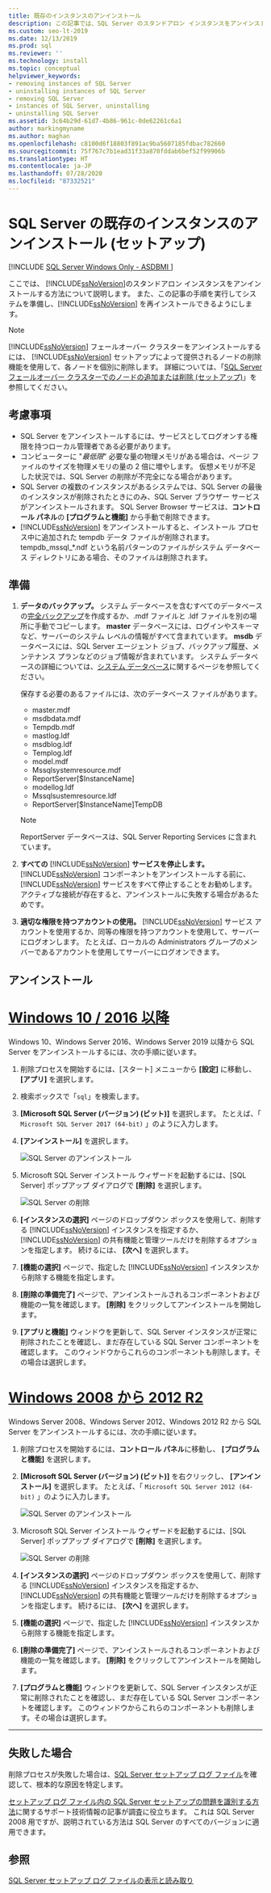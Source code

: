 ```yaml
---
title: 既存のインスタンスのアンインストール
description: この記事では、SQL Server のスタンドアロン インスタンスをアンインストールする方法について説明します。ここでは、SQL Server を再インストールできるように、システムの準備も行います。
ms.custom: seo-lt-2019
ms.date: 12/13/2019
ms.prod: sql
ms.reviewer: ''
ms.technology: install
ms.topic: conceptual
helpviewer_keywords:
- removing instances of SQL Server
- uninstalling instances of SQL Server
- removing SQL Server
- instances of SQL Server, uninstalling
- uninstalling SQL Server
ms.assetid: 3c64b29d-61d7-4b86-961c-0de62261c6a1
author: markingmyname
ms.author: maghan
ms.openlocfilehash: c8100d6f18803f891ac9ba5607185fdbac782660
ms.sourcegitcommit: 75f767c7b1ead31f33a870fddab6bef52f99906b
ms.translationtype: HT
ms.contentlocale: ja-JP
ms.lasthandoff: 07/28/2020
ms.locfileid: "87332521"
---
```

# <a name="uninstall-an-existing-instance-of-sql-server-setup"></a>SQL Server の既存のインスタンスのアンインストール (セットアップ)
[!INCLUDE [SQL Server Windows Only - ASDBMI ](../../includes/applies-to-version/sql-windows-only-asdbmi.md)]

  ここでは、 [!INCLUDE[ssNoVersion](../../includes/ssnoversion-md.md)]のスタンドアロン インスタンスをアンインストールする方法について説明します。 また、この記事の手順を実行してシステムを準備し、[!INCLUDE[ssNoVersion](../../includes/ssnoversion-md.md)] を再インストールできるようにします。  
  
 > [!NOTE]
 > [!INCLUDE[ssNoVersion](../../includes/ssnoversion-md.md)] フェールオーバー クラスターをアンインストールするには、 [!INCLUDE[ssNoVersion](../../includes/ssnoversion-md.md)] セットアップによって提供されるノードの削除機能を使用して、各ノードを個別に削除します。 詳細については、「[SQL Server フェールオーバー クラスターでのノードの追加または削除 &#40;セットアップ&#41;](../../sql-server/failover-clusters/install/add-or-remove-nodes-in-a-sql-server-failover-cluster-setup.md)」を参照してください。  

## <a name="considerations"></a>考慮事項

- SQL Server をアンインストールするには、サービスとしてログオンする権限を持つローカル管理者である必要があります。 
- コンピューターに "*最低限*" 必要な量の物理メモリがある場合は、ページ ファイルのサイズを物理メモリの量の 2 倍に増やします。 仮想メモリが不足した状況では、SQL Server の削除が不完全になる場合があります。 
- SQL Server の複数のインスタンスがあるシステムでは、SQL Server の最後のインスタンスが削除されたときにのみ、SQL Server ブラウザー サービスがアンインストールされます。 SQL Server Browser サービスは、**コントロール パネル**の **[プログラムと機能]** から手動で削除できます。 
- [!INCLUDE[ssNoVersion](../../includes/ssnoversion-md.md)] をアンインストールすると、インストール プロセス中に追加された tempdb データ ファイルが削除されます。 tempdb_mssql_*.ndf という名前パターンのファイルがシステム データベース ディレクトリにある場合、そのファイルは削除されます。 
  

  
## <a name="prepare"></a>準備  
  
1.  **データのバックアップ。** システム データベースを含むすべてのデータベースの[完全バックアップ](../../relational-databases/backup-restore/create-a-full-database-backup-sql-server.md)を作成するか、.mdf ファイルと .ldf ファイルを別の場所に手動でコピーします。 **master** データベースには、ログインやスキーマなど、サーバーのシステム レベルの情報がすべて含まれています。 **msdb** データベースには、SQL Server エージェント ジョブ、バックアップ履歴、メンテナンス プランなどのジョブ情報が含まれています。 システム データベースの詳細については、[システム データベース](../../relational-databases/backup-restore/back-up-and-restore-of-system-databases-sql-server.md)に関するページを参照してください。 
  
    保存する必要のあるファイルには、次のデータベース ファイルがあります。  

    * master.mdf
    * msdbdata.mdf
    * Tempdb.mdf
    * mastlog.ldf
    * msdblog.ldf
    * Templog.ldf
    * model.mdf
    * Mssqlsystemresource.mdf
    * ReportServer[$InstanceName]
    * modellog.ldf
    * Mssqlsustemresource.ldf
    * ReportServer[$InstanceName]TempDB

    > [!NOTE]
    > ReportServer データベースは、SQL Server Reporting Services に含まれています。   

 
1.  **すべての** [!INCLUDE[ssNoVersion](../../includes/ssnoversion-md.md)] **サービスを停止します。** [!INCLUDE[ssNoVersion](../../includes/ssnoversion-md.md)] コンポーネントをアンインストールする前に、 [!INCLUDE[ssNoVersion](../../includes/ssnoversion-md.md)] サービスをすべて停止することをお勧めします。 アクティブな接続が存在すると、アンインストールに失敗する場合があるためです。  
  
1.  **適切な権限を持つアカウントの使用。** [!INCLUDE[ssNoVersion](../../includes/ssnoversion-md.md)] サービス アカウントを使用するか、同等の権限を持つアカウントを使用して、サーバーにログオンします。 たとえば、ローカルの Administrators グループのメンバーであるアカウントを使用してサーバーにログオンできます。  
  
## <a name="uninstall"></a>アンインストール 

# <a name="windows-10--2016-"></a>[Windows 10 / 2016 以降](#tab/Windows10)

Windows 10、Windows Server 2016、Windows Server 2019 以降から SQL Server をアンインストールするには、次の手順に従います。 

1. 削除プロセスを開始するには、[スタート] メニューから **[設定]** に移動し、 **[アプリ]** を選択します。 
1. 検索ボックスで「`sql`」を検索します。 
1. **[Microsoft SQL Server (バージョン) (ビット)]** を選択します。 たとえば、「 `Microsoft SQL Server 2017 (64-bit)` 」のように入力します。
1. **[アンインストール]** を選択します。
 
    ![SQL Server のアンインストール](media/uninstall-an-existing-instance-of-sql-server-setup/uninstall-sql-server-windows-10.png)

1. Microsoft SQL Server インストール ウィザードを起動するには、[SQL Server] ポップアップ ダイアログで **[削除]** を選択します。 

    ![SQL Server の削除](media/uninstall-an-existing-instance-of-sql-server-setup/remove-sql-2017.png)
  
1.  **[インスタンスの選択]** ページのドロップダウン ボックスを使用して、削除する [!INCLUDE[ssNoVersion](../../includes/ssnoversion-md.md)] インスタンスを指定するか、[!INCLUDE[ssNoVersion](../../includes/ssnoversion-md.md)] の共有機能と管理ツールだけを削除するオプションを指定します。 続けるには、 **[次へ]** を選択します。  
  
1.  **[機能の選択]** ページで、指定した [!INCLUDE[ssNoVersion](../../includes/ssnoversion-md.md)] インスタンスから削除する機能を指定します。  
  
1.  **[削除の準備完了]** ページで、アンインストールされるコンポーネントおよび機能の一覧を確認します。 **[削除]** をクリックしてアンインストールを開始します。  
 
1. **[アプリと機能]** ウィンドウを更新して、SQL Server インスタンスが正常に削除されたことを確認し、まだ存在している SQL Server コンポーネントを確認します。 このウィンドウからこれらのコンポーネントも削除します。その場合は選択します。 

# <a name="windows-2008---2012-r2"></a>[Windows 2008 から 2012 R2](#tab/windows2012)

Windows Server 2008、Windows Server 2012、Windows 2012 R2 から SQL Server をアンインストールするには、次の手順に従います。 

1. 削除プロセスを開始するには、**コントロール パネル**に移動し、 **[プログラムと機能]** を選択します。
1. **[Microsoft SQL Server (バージョン) (ビット)]** を右クリックし、 **[アンインストール]** を選択します。 たとえば、「 `Microsoft SQL Server 2012 (64-bit)` 」のように入力します。  
  
    ![SQL Server のアンインストール](media/uninstall-an-existing-instance-of-sql-server-setup/uninstall-sql-server-windows-2012.png)

1. Microsoft SQL Server インストール ウィザードを起動するには、[SQL Server] ポップアップ ダイアログで **[削除]** を選択します。 

    ![SQL Server の削除](media/uninstall-an-existing-instance-of-sql-server-setup/remove-sql-2012.png)
  
1.  **[インスタンスの選択]** ページのドロップダウン ボックスを使用して、削除する [!INCLUDE[ssNoVersion](../../includes/ssnoversion-md.md)] インスタンスを指定するか、[!INCLUDE[ssNoVersion](../../includes/ssnoversion-md.md)] の共有機能と管理ツールだけを削除するオプションを指定します。 続けるには、 **[次へ]** を選択します。  
  
1.  **[機能の選択]** ページで、指定した [!INCLUDE[ssNoVersion](../../includes/ssnoversion-md.md)] インスタンスから削除する機能を指定します。  
  
1.  **[削除の準備完了]** ページで、アンインストールされるコンポーネントおよび機能の一覧を確認します。 **[削除]** をクリックしてアンインストールを開始します。  
 
1. **[プログラムと機能]** ウィンドウを更新して、SQL Server インスタンスが正常に削除されたことを確認し、まだ存在している SQL Server コンポーネントを確認します。 このウィンドウからこれらのコンポーネントも削除します。その場合は選択します。 

---

  
## <a name="in-the-event-of-failure"></a>失敗した場合  

削除プロセスが失敗した場合は、[SQL Server セットアップ ログ ファイル](../../database-engine/install-windows/view-and-read-sql-server-setup-log-files.md)を確認して、根本的な原因を特定します。 

[セットアップ ログ ファイル内の SQL Server セットアップの問題を識別する方法](https://support.microsoft.com/kb/955396/en-us)に関するサポート技術情報の記事が調査に役立ちます。 これは SQL Server 2008 用ですが、説明されている方法は SQL Server のすべてのバージョンに適用できます。 

  
## <a name="see-also"></a>参照  
 [SQL Server セットアップ ログ ファイルの表示と読み取り](../../database-engine/install-windows/view-and-read-sql-server-setup-log-files.md)  
  
  
